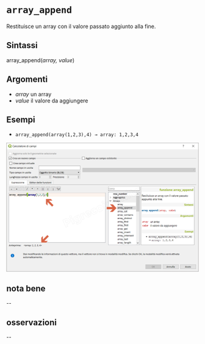# `array_append`

Restituisce un array con il valore passato aggiunto alla fine.

## Sintassi

array_append(_array, value_)

## Argomenti

* _array_ un array
* _value_ il valore da aggiungere

## Esempi

* `array_append(array(1,2,3),4) → array: 1,2,3,4`

![](/img/arrays/array_append/array_append1.png)

## nota bene

--

## osservazioni

--
